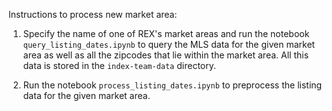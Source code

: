 Instructions to process new market area:

1. Specify the name of one of REX's market areas and run the notebook `query_listing_dates.ipynb` to query the MLS data for the given market area as well as all the zipcodes that lie within the market area. All this data is stored in the `index-team-data` directory.

2. Run the notebook `process_listing_dates.ipynb` to preprocess the listing data for the given market area. 
